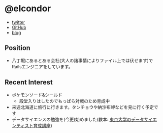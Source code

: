 @elcondor
====

- [twitter](https://twitter.com/elcondor)
- [GitHub](https://github.com/condor)
- [blog](http://blog.el-condor.net/)

Position
----

- 八丁堀にあるとある会社(大人の諸事情によりファイル上では伏せます)でRailsエンジニアをしています。

Recent Interest
----

- ポケモンソード&amp;シールド
    - 殿堂入りはしたのでもっぱら対戦のため育成中
- 来週北海道に旅行に行きます。タンチョウや納沙布岬などを見に行く予定です
- データサイエンスの勉強を(今更)始めました(教本: [東京大学のデータサイエンティスト育成講座](https://www.amazon.co.jp/dp/B07PD237GQ))
